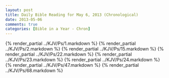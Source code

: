 ```yaml
---
layout: post
title: Daily Bible Reading for May 6, 2013 (Chronological)
date: 2013-05-06
comments: true
categories: [Bible in a Year - Chron]
---
```

{% render_partial ../KJV/Ps/1.markdown %}
{% render_partial ../KJV/Ps/2.markdown %}
{% render_partial ../KJV/Ps/15.markdown %}
{% render_partial ../KJV/Ps/22.markdown %}
{% render_partial ../KJV/Ps/23.markdown %}
{% render_partial ../KJV/Ps/24.markdown %}
{% render_partial ../KJV/Ps/47.markdown %}
{% render_partial ../KJV/Ps/68.markdown %}
